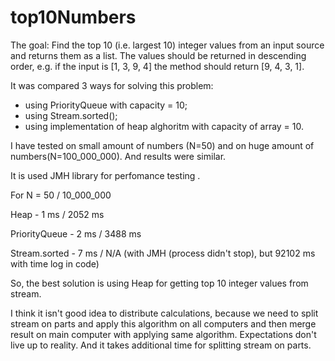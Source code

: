 # top10Numbers

The goal:
Find the top 10 (i.e. largest 10) integer values from an input source and returns them as a list. The values should be returned in descending order, e.g. if the input is [1, 3, 9, 4] the method should return [9, 4, 3, 1].

It was compared 3 ways for solving this problem:
- using PriorityQueue with capacity = 10;
- using Stream.sorted();
- using implementation of heap alghoritm with capacity of array = 10.

I have tested on small amount of numbers (N=50) and on huge amount of numbers(N=100_000_000). And results were similar.

It is used JMH library for perfomance testing .

For N = 50 / 10_000_000
          
Heap          - 1 ms / 2052 ms

PriorityQueue - 2 ms / 3488 ms

Stream.sorted - 7 ms / N/A (with JMH (process didn't stop), but 92102 ms with time log in code)


So, the best solution is using Heap for getting top 10 integer values from stream.

I think it isn't good idea to distribute calculations, because we need to split stream on parts and apply this algorithm on all computers and then merge result on main computer with applying same algorithm. Expectations don't live up to reality. And it takes additional time for splitting stream on parts.
